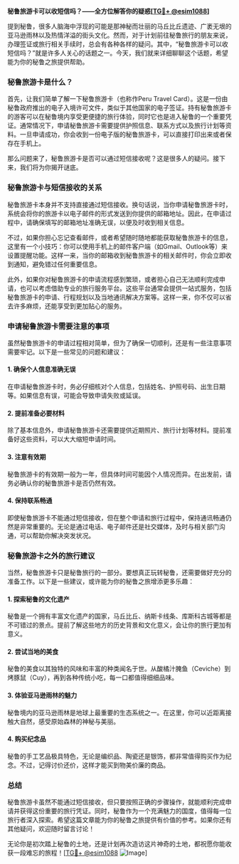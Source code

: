 **秘鲁旅游卡可以收短信吗？——全方位解答你的疑惑[[TG💪+ @esim1088](https://t.me/s/esim1088)]**

提到秘鲁，很多人脑海中浮现的可能是那神秘而壮丽的马丘比丘遗迹、广袤无垠的亚马逊雨林以及热情洋溢的街头文化。然而，对于计划前往秘鲁旅行的朋友来说，办理签证或旅行相关手续时，总会有各种各样的疑问。其中，“秘鲁旅游卡可以收短信吗？”就是许多人关心的话题之一。今天，我们就来详细聊聊这个话题，希望能为你的秘鲁之旅提供帮助。

### 秘鲁旅游卡是什么？

首先，让我们简单了解一下秘鲁旅游卡（也称作Peru Travel Card）。这是一份由秘鲁政府推出的电子入境许可文件，类似于其他国家的电子签证。持有秘鲁旅游卡的游客可以在秘鲁境内享受更便捷的旅行体验，同时它也是进入秘鲁的一个重要凭证。通常情况下，申请秘鲁旅游卡需要提供护照信息、联系方式以及旅行计划等资料。一旦申请成功，你会收到一份电子版的秘鲁旅游卡，可以直接打印出来或者保存在手机上。

那么问题来了，秘鲁旅游卡是否可以通过短信接收呢？这是很多人的疑问。接下来，我们将为你揭开谜底。

### 秘鲁旅游卡与短信接收的关系

秘鲁旅游卡本身并不支持直接通过短信接收。换句话说，当你申请秘鲁旅游卡时，系统会将你的旅游卡以电子邮件的形式发送到你提供的邮箱地址。因此，在申请过程中，请确保填写的邮箱地址准确无误，以便及时收到相关信息。

不过，如果你担心忘记查看邮件，或者希望随时随地都能获取秘鲁旅游卡的信息，这里有一个小技巧：你可以使用手机上的邮件客户端（如Gmail、Outlook等）来设置提醒功能。这样一来，当你的邮箱收到秘鲁旅游卡的相关邮件时，你会立即收到通知，避免错过任何重要信息。

此外，如果你对秘鲁旅游卡的申请流程感到繁琐，或者担心自己无法顺利完成申请，也可以考虑借助专业的旅行服务平台。这些平台通常会提供一站式服务，包括秘鲁旅游卡的申请、行程规划以及当地通讯解决方案等。这样一来，你不仅可以省去许多麻烦，还能享受到更加贴心的服务。

### 申请秘鲁旅游卡需要注意的事项

虽然秘鲁旅游卡的申请过程相对简单，但为了确保一切顺利，还是有一些注意事项需要牢记。以下是一些常见的问题和建议：

#### 1. 确保个人信息准确无误
在申请秘鲁旅游卡时，务必仔细核对个人信息，包括姓名、护照号码、出生日期等。如果信息有误，可能会导致申请失败或延误。

#### 2. 提前准备必要材料
除了基本信息外，申请秘鲁旅游卡还需要提供近期照片、旅行计划等材料。提前准备好这些资料，可以大大缩短申请时间。

#### 3. 注意有效期
秘鲁旅游卡的有效期一般为一年，但具体时间可能因个人情况而异。在出发前，请务必确认你的秘鲁旅游卡是否仍然有效。

#### 4. 保持联系畅通
即使秘鲁旅游卡不能通过短信接收，但在整个申请和旅行过程中，保持通讯畅通仍然是非常重要的。无论是通过电话、电子邮件还是社交媒体，及时与相关部门沟通，可以帮助你解决突发状况。

### 秘鲁旅游卡之外的旅行建议

当然，秘鲁旅游卡只是秘鲁旅行的一部分。要想真正玩转秘鲁，还需要做好充分的准备工作。以下是一些建议，或许能为你的秘鲁之旅增添更多乐趣：

#### 1. 探索秘鲁的文化遗产
秘鲁是一个拥有丰富文化遗产的国家，马丘比丘、纳斯卡线条、库斯科古城等都是不可错过的景点。提前了解这些地方的历史背景和文化意义，会让你的旅行更加有意义。

#### 2. 尝试当地的美食
秘鲁的美食以其独特的风味和丰富的种类闻名于世。从酸橘汁腌鱼（Ceviche）到烤豚鼠（Cuy），再到各种传统小吃，每一口都值得细细品味。

#### 3. 体验亚马逊雨林的魅力
秘鲁境内的亚马逊雨林是地球上最重要的生态系统之一。在这里，你可以近距离接触大自然，感受原始森林的神秘与美丽。

#### 4. 购买纪念品
秘鲁的手工艺品极具特色，无论是编织品、陶瓷还是银饰，都非常值得购买作为纪念。不过，记得讨价还价，这样才能买到物美价廉的商品。

### 总结

秘鲁旅游卡虽然不能通过短信接收，但只要按照正确的步骤操作，就能顺利完成申请并获得这份重要的旅行凭证。同时，秘鲁作为一个充满魅力的国度，值得每一位旅行者深入探索。希望这篇文章能为你的秘鲁之旅提供有价值的参考。如果你还有其他疑问，欢迎随时留言讨论！

无论你是初次踏上秘鲁的土地，还是计划再次造访这片神奇的土地，都祝愿你能收获一段难忘的旅程！[[TG💪+ @esim1088](https://t.me/s/esim1088) ![Image](https://i.postimg.cc/4NQfJmqS/Snipaste-2025-05-13-00-14-12.png)]